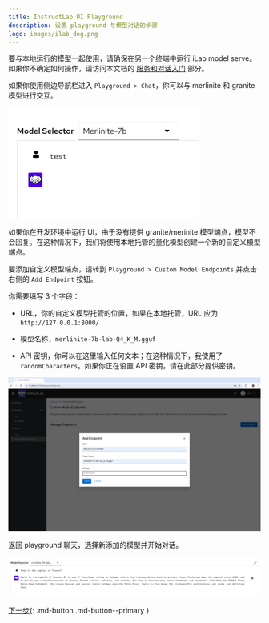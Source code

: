 ```yaml
---
title: InstructLab UI Playground
description: 设置 playground 与模型对话的步骤
logo: images/ilab_dog.png
---
```


要与本地运行的模型一起使用，请确保在另一个终端中运行 iLab model serve。如果你不确定如何操作，请访问本文档的 [服务和对话入门](/getting-started/serve_and_chat/) 部分。

如果你使用侧边导航栏进入 `Playground > Chat`，你可以与 merlinite 和 granite 模型进行交互。

![UI 无模型响应](../images/user-interface/ui_no_model_response.png)

如果你在开发环境中运行 UI，由于没有提供 granite/merinite 模型端点，模型不会回复。在这种情况下，我们将使用本地托管的量化模型创建一个新的自定义模型端点。

要添加自定义模型端点，请转到 `Playground > Custom Model Endpoints` 并点击右侧的 `Add Endpoint` 按钮。

你需要填写 3 个字段：

* URL，你的自定义模型托管的位置，如果在本地托管，URL 应为 `http://127.0.0.1:8000/`

* 模型名称，`merlinite-7b-lab-Q4_K_M.gguf`

* API 密钥，你可以在这里输入任何文本；在这种情况下，我使用了 `randomCharacters`。如果你正在设置 API 密钥，请在此部分提供密钥。

![UI 自定义模型端点](../images/user-interface/ui_custom_model_endpoint.png)

返回 playground 聊天，选择新添加的模型并开始对话。

![UI 模型响应](../images/user-interface/ui_model_response.png)

[下一步](/user-interface/knowledge_contributions/){: .md-button .md-button--primary }
